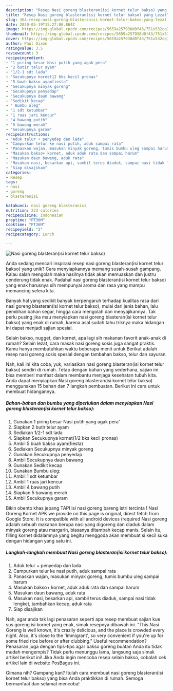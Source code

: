 ```yaml
---
description: "Resep Nasi goreng blasteran(isi kornet telur bakso) yang Lezat"
title: "Resep Nasi goreng blasteran(isi kornet telur bakso) yang Lezat"
slug: 364-resep-nasi-goreng-blasteranisi-kornet-telur-bakso-yang-lezat
date: 2020-05-19T15:27:06.864Z
image: https://img-global.cpcdn.com/recipes/5659a257938d0f43/751x532cq70/nasi-goreng-blasteranisi-kornet-telur-bakso-foto-resep-utama.jpg
thumbnail: https://img-global.cpcdn.com/recipes/5659a257938d0f43/751x532cq70/nasi-goreng-blasteranisi-kornet-telur-bakso-foto-resep-utama.jpg
cover: https://img-global.cpcdn.com/recipes/5659a257938d0f43/751x532cq70/nasi-goreng-blasteranisi-kornet-telur-bakso-foto-resep-utama.jpg
author: Paul Dixon
ratingvalue: 3.5
reviewcount: 3
recipeingredient:
- "1 piring besar Nasi putih yang agak pera"
- "2 butir telur ayam"
- "1/2-1 sdt lada"
- "Secukupnya kornet12 bks kecil pronas"
- "5 buah bakso ayamfiesta"
- "Secukupnya minyak goreng"
- "Secukupnya penyedap"
- "Secukupnya daun bawang"
- "Sedikit kecap"
- " Bumbu uleg"
- "1 sdt ketumbar"
- "1 ruas jari kencur"
- "4 bawang putih"
- "5 bawang merah"
- "Secukupnya garam"
recipeinstructions:
- "Aduk telur + penyedap dan lada"
- "Campurkan telur ke nasi putih, aduk sampai rata"
- "Panaskan wajan, masukan minyak goreng, tumis bumbu uleg sampai harum"
- "Masukan bakso+ kornet, aduk aduk rata dan sampai harum"
- "Masukan daun bawang, aduk rata"
- "Masukan nasi, besarkan api, sambil terus diaduk, sampai nasi tidak lengket, tambahkan kecap, aduk rata"
- "Siap disajikan"
categories:
- Resep
tags:
- nasi
- goreng
- blasteranisi

katakunci: nasi goreng blasteranisi 
nutrition: 223 calories
recipecuisine: Indonesian
preptime: "PT30M"
cooktime: "PT36M"
recipeyield: "2"
recipecategory: Lunch

---
```



![Nasi goreng blasteran(isi kornet telur bakso)](https://img-global.cpcdn.com/recipes/5659a257938d0f43/751x532cq70/nasi-goreng-blasteranisi-kornet-telur-bakso-foto-resep-utama.jpg)

Anda sedang mencari inspirasi resep nasi goreng blasteran(isi kornet telur bakso) yang unik? Cara menyiapkannya memang susah-susah gampang. Kalau salah mengolah maka hasilnya tidak akan memuaskan dan justru cenderung tidak enak. Padahal nasi goreng blasteran(isi kornet telur bakso) yang enak harusnya sih mempunyai aroma dan rasa yang mampu memancing selera kita.

Banyak hal yang sedikit banyak berpengaruh terhadap kualitas rasa dari nasi goreng blasteran(isi kornet telur bakso), mulai dari jenis bahan, lalu pemilihan bahan segar, hingga cara mengolah dan menyajikannya. Tak perlu pusing jika mau menyiapkan nasi goreng blasteran(isi kornet telur bakso) yang enak di rumah, karena asal sudah tahu triknya maka hidangan ini dapat menjadi sajian spesial.

Selain bakso, nugget, dan kornet, apa lagi sih makanan favorit anak-anak di rumah? Selain lezat, cara masak nasi goreng sosis juga sangat praktis. Kamu hanya membutuhkan waktu beberapa menit untuk Berikut adalah resep nasi goreng sosis spesial dengan tambahan bakso, telur dan sayuran.


Nah, kali ini kita coba, yuk, variasikan nasi goreng blasteran(isi kornet telur bakso) sendiri di rumah. Tetap dengan bahan yang sederhana, sajian ini bisa memberi manfaat dalam membantu menjaga kesehatan tubuh kita. Anda dapat menyiapkan Nasi goreng blasteran(isi kornet telur bakso) menggunakan 15 bahan dan 7 langkah pembuatan. Berikut ini cara untuk membuat hidangannya.

<!--inarticleads1-->

##### Bahan-bahan dan bumbu yang diperlukan dalam menyiapkan Nasi goreng blasteran(isi kornet telur bakso):

1. Gunakan 1 piring besar Nasi putih yang agak pera&#39;
1. Siapkan 2 butir telur ayam
1. Sediakan 1/2-1 sdt lada
1. Siapkan Secukupnya kornet(1/2 bks kecil pronas)
1. Ambil 5 buah bakso ayam(fiesta)
1. Sediakan Secukupnya minyak goreng
1. Gunakan Secukupnya penyedap
1. Ambil Secukupnya daun bawang
1. Gunakan Sedikit kecap
1. Gunakan  Bumbu uleg:
1. Ambil 1 sdt ketumbar
1. Ambil 1 ruas jari kencur
1. Ambil 4 bawang putih
1. Siapkan 5 bawang merah
1. Ambil Secukupnya garam


Bikin obento khas jepang TAPI isi nasi goreng bareng istri tercinta ! Nasi Goreng Kornet APK we provide on this page is original, direct fetch from Google Store. It is compatible with all android devices (required Nasi goreng adalah sebuah makanan berupa nasi yang digoreng dan diaduk dalam minyak goreng atau margarin, biasanya ditambah kecap manis. Selain itu, filling kornet didalamnya yang begitu menggoda akan membuat si kecil suka dengan hidangan yang satu ini. 

<!--inarticleads2-->

##### Langkah-langkah membuat Nasi goreng blasteran(isi kornet telur bakso):

1. Aduk telur + penyedap dan lada
1. Campurkan telur ke nasi putih, aduk sampai rata
1. Panaskan wajan, masukan minyak goreng, tumis bumbu uleg sampai harum
1. Masukan bakso+ kornet, aduk aduk rata dan sampai harum
1. Masukan daun bawang, aduk rata
1. Masukan nasi, besarkan api, sambil terus diaduk, sampai nasi tidak lengket, tambahkan kecap, aduk rata
1. Siap disajikan


Nah, agar anda tak lagi penasaran seperti apa resep membuat sajian kue sus goreng isi kornet yang enak, simak resepnya dibawah ini. &#34;This Nasi Goreng is well known, it&#39;s crazily delicious, and the place is crowded every night. Also, it&#39;s close to the &#39;Immigrant&#39;, so very convenient if you&#39;re up for some fried rice before or after clubbing.&#34; Useful recommendation? Penasaran juga dengan tips-tips agar bakso goreng buatan Anda itu tidak mudah mengempis? Tidak perlu menunggu lama, langsung saja simak artikel berikut ini! Jika Anda ingin mencoba resep selain bakso, cobalah cek artikel lain di website PosBagus ini. 

Gimana nih? Gampang kan? Itulah cara membuat nasi goreng blasteran(isi kornet telur bakso) yang bisa Anda praktikkan di rumah. Semoga bermanfaat dan selamat mencoba!
